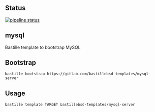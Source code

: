 ## Status
[![pipeline status](https://gitlab.com/bastillebsd-templates/mysql-server/badges/master/pipeline.svg)](https://gitlab.com/bastillebsd-templates/mysql-server/commits/master)

## mysql
Bastille template to bootstrap MySQL

## Bootstrap
```shell
bastille bootstrap https://gitlab.com/bastillebsd-templates/mysql-server
```

## Usage
```shell
bastille template TARGET bastillebsd-templates/mysql-server
```
